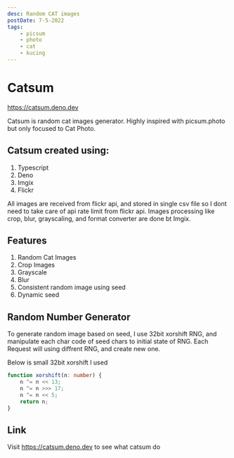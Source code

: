 ```yaml
---
desc: Random CAT images
postDate: 7-5-2022
tags:
    - picsum
    - photo
    - cat
    - kucing
---
```


# Catsum

https://catsum.deno.dev

Catsum is random cat images generator.
Highly inspired with picsum.photo but only focused to Cat Photo.

## Catsum created using:

1. Typescript
2. Deno
3. Imgix
4. Flickr

All images are received from flickr api, and stored in single csv file so I dont need to take care of api rate limit from flickr api.
Images processing like crop, blur, grayscaling, and format converter are done bt Imgix.

## Features

1. Random Cat Images
2. Crop Images
3. Grayscale
4. Blur
5. Consistent random image using seed
6. Dynamic seed

## Random Number Generator

To generate random image based on seed, I use 32bit xorshift RNG, and manipulate each char code of seed chars to initial state of RNG. Each Request will using diffrent RNG, and create new one.

Below is small 32bit xorshift I used

```ts
function xorshift(n: number) {
	n ^= n << 13;
	n ^= n >>> 17;
	n ^= n << 5;
	return n;
}
```

## Link

Visit https://catsum.deno.dev to see what catsum do

